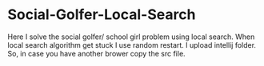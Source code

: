 # Social-Golfer-Local-Search
Here I solve the social golfer/ school girl problem using local search. When local search algorithm get stuck I use random restart. I upload intellij folder. So, in case you have another brower copy the src file.
